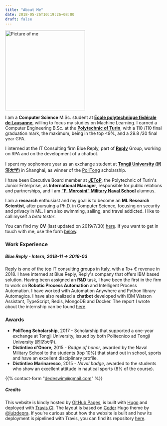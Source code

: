 ```yaml
---
title: "About Me"
date: 2018-05-26T10:19:26+08:00
draft: false
---
```


<img src="res/img/me.png" alt="Picture of me" class="centered" heigth=256 width=256>

I am a **Computer Science** M.Sc. student at [**École polytechnique fédérale de Lausanne**](https://epfl.ch), willing to focus my studies on Machine Learning. I earned a Computer Engineering B.Sc. at the [**Polytechnic of Turin**](https://www.polito.it), with a 110 /110 final graduation mark, the maximum, being in the top <9%, and a 29.8 /30 final year GPA.

I interned at the IT Consulting firm Blue Reply, part of [**Reply**](https://en.wikipedia.org/wiki/Reply_(company)) Group, working on RPA and on the development of a chatbot.

I spent my sophomore year as an exchange student at [**Tongji University (同济大学)**](https://www.tongji.edu.cn) in Shanghai, as winner of the [PoliTong](https://www.polito.it/international/offerta/percorsi/politong/index.php?lang=en) scholarship.

I have been Executive Board member at [**JEToP**](https://jetop.com), the Polytechnic of Turin's Junior Enterprise, as  **International Manager**, responsible for public relations and partnerships, and I am [**"F. Morosini" Military Naval School**](http://www.marina.difesa.it/EN/training_institute/morosini/Pagine/default.aspx) alumnus.

I am a **research** enthusiast and my goal is to become an **ML Research Scientist**, after pursuing a Ph.D. in Computer Science, focusing on security and privacy in ML. I am also swimming, sailing, and travel addicted. I like to call myself a *beta tester*.

You can find my **CV** (last updated on 2019/7/30) [here](/cv.pdf). If you want to get in touch with me, use the form [below](/about/#form-contact).

### Work Experience

##### Blue Reply - **Intern**, 2018-11 -> 2019-03

Reply is one of the top IT consulting groups in Italy, with a 1b+ € revenue in 2018. I have interned at Blue Reply, Reply's company that offers IBM based solution.
Having been assigned an **R&D** task, I have been the ﬁrst in the ﬁrm to work on **Robotic Process Automation** and Intelligent Process Automation. I have worked with Automation Anywhere and Python library Automagica.
I have also realized a **chatbot** developed with IBM Watson Assistant, TypeScript, Redis, MongoDB and Docker. The report I wrote about the internship can be found [here](/internship_report.pdf).

### Awards

- **PoliTong Scholarship**, 2017 - Scholarship that supported a one-year exchange at Tongji University, issued by both Politecnico ad Tongji University (同济大学).
- **Distintivo d'Onore**, 2015 - *Badge of honor*, awarded by the Naval Military School to the students (top 10%) that stand out in school, sports and have an excellent disciplinary profile. 
- **Distintivo Marinaresco**, 2015 - *Naval badge*, awarded to the students who show an excellent attitude in nautical sports (8% of the course).

{{% contact-form "dedeswim@gmail.com" %}}

##### Credits

This website is kindly hosted by [GitHub Pages](https://pages.github.com/), is built with [Hugo](https://gohugo.io/) and deployed with [Travis CI](https://travis-ci.com/dedeswim/hugo-personal-website). The layout is based on [Coder](https://github.com/luizdepra/hugo-coder/) Hugo theme by [@luizdepra](https://github.com/luizdepra). If you're curious about how the website is built and how its deployment is pipelined with Travis, you can find its repository [here](https://github.com/dedeswim/hugo-personal-website).
